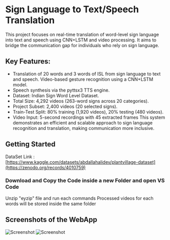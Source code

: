 # Sign Language to Text/Speech Translation
This project focuses on real-time translation of word-level sign language into text and speech using CNN+LSTM and video processing. It aims to bridge the communication gap for individuals who rely on sign language.

## Key Features:
* Translation of 20 words and 3 words of ISL  from sign language to text and speech.  Video-based gesture recognition using a CNN+LSTM model.  
* Speech synthesis via the pyttsx3 TTS engine.
* Dataset: Indian Sign Word Level Dataset.
* Total Size: 4,292 videos (263-word signs across 20 categories).
* Project Subset: 2,400 videos (20 selected signs).
* Train-Test Split: 80% training (1,920 videos), 20% testing (480 videos).
* Video Input: 5-second recordings with 45 extracted frames
This system demonstrates an efficient and scalable approach to sign language recognition and translation, making communication more inclusive.
## Getting Started
DataSet Link : [https://www.kaggle.com/datasets/abdallahalidev/plantvillage-dataset](https://zenodo.org/records/4010759)
### Download and Copy the Code inside a new Folder and open VS Code
Unzip "eyzip" file and run each commands
Processed videos for each words will be stored inside the same folder
## Screenshots of the WebApp
![Screenshot](s3.png)
![Screenshot](s4.png)
